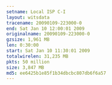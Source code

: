 ```yaml
---
setname: Local ISP C-I
layout: witsdata
tracename: 20090109-223000-0
end: Sat Jan 10 12:00:01 2009
originalname: 20090109-223000-0
gzsize: 1,961 MB
len: 0:30:00
start: Sat Jan 10 11:30:01 2009
totalwirelen: 31,235 MB
pkts: 50 million
size: 3,847 MB
md5: ee6425b1e85f1b34dbcbc807db6f6a57
---
```

